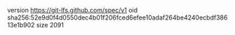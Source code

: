 version https://git-lfs.github.com/spec/v1
oid sha256:52e9d0f4d0550dec4b01f206fced6efee10adaf264be4240ecbdf38613e1b902
size 2091
